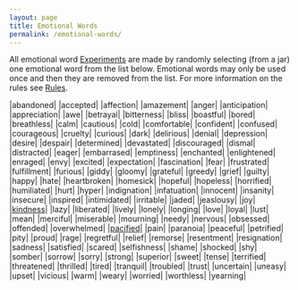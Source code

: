```yaml
---
layout: page
title: Emotional Words
permalink: /emotional-words/
---
```


All emotional word [Experiments](../) are made by randomly selecting (from a jar) one emotional word from the list below. Emotional words may only be used once and then they are removed from the list. For more information on the rules see [Rules](../rules).

|abandoned|
|accepted|
|affection|
|amazement|
|anger|
|anticipation|
|appreciation|
|awe|
|betrayal|
|bitterness|
|bliss|
|boastful|
|bored|
|breathless|
|calm|
|cautious|
|cold|
|comfortable|
|confident|
|confused|
|courageous|
|cruelty|
|curious|
|dark|
|delirious|
|denial|
|depression|
|desire|
|despair|
|determined|
|devastated|
|discouraged|
|dismal|
|distracted|
|eager|
|embarrased|
|emptiness|
|enchanted|
|enlightened|
|enraged|
|envy|
|excited|
|expectation|
|fascination|
|fear|
|frustrated|
|fulfillment|
|furious|
|giddy|
|gloomy|
|grateful|
|greedy|
|grief|
|guilty|
|happy|
|hate|
|heartbroken|
|homesick|
|hopeful|
|hopeless|
|horrified|
|humiliated|
|hurt|
|hyper|
|indignation|
|infatuation|
|innocent|
|insanity|
|insecure|
|inspired|
|intimidated|
|irritable|
|jaded|
|jeaslousy|
|joy|
|[kindness](../experiment-2-kindness)|
|lazy|
|liberated|
|lively|
|lonely|
|longing|
|love|
|loyal|
|lust|
|mean|
|merciful|
|miserable|
|mourning|
|needy|
|nervous|
|obsessed|
|offended|
|overwhelmed|
|[pacified](../experiment-1-pacified)|
|pain|
|paranoia|
|peaceful|
|petrified|
|pity|
|proud|
|rage|
|regretful|
|relief|
|remorse|
|resentment|
|resignation|
|sadness|
|satisfied|
|scared|
|selfishness|
|shame|
|shocked|
|shy|
|somber|
|sorrow|
|sorry|
|strong|
|superior|
|sweet|
|tense|
|terrified|
|threatened|
|thrilled|
|tired|
|tranquil|
|troubled|
|trust|
|uncertain|
|uneasy|
|upset|
|vicious|
|warm|
|weary|
|worried|
|worthless|
|yearning|